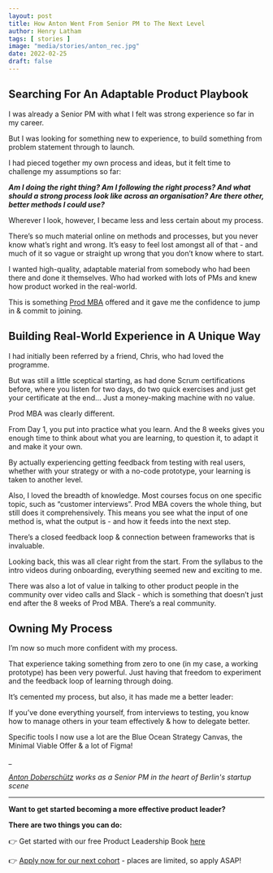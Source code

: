 ```yaml
---
layout: post
title: How Anton Went From Senior PM to The Next Level
author: Henry Latham
tags: [ stories ]
image: "media/stories/anton_rec.jpg"
date: 2022-02-25
draft: false
---
```


## Searching For An Adaptable Product Playbook

I was already a Senior PM with what I felt was strong experience so far in my career.

But I was looking for something new to experience, to build something from problem statement through to launch.

I had pieced together my own process and ideas, but it felt time to challenge my assumptions so far:

***Am I doing the right thing? Am I following the right process? And what should a strong process look like across an organisation? Are there other, better methods I could use?***

Wherever I look, however, I became less and less certain about my process.

There’s so much material online on methods and processes, but you never know what’s right and wrong. It’s easy to feel lost amongst all of that - and much of it so vague or straight up wrong that you don’t know where to start.

I wanted high-quality, adaptable material from somebody who had been there and done it themselves. Who had worked with lots of PMs and knew how product worked in the real-world.

This is something [Prod MBA](https://prod.mba/) offered and it gave me the confidence to jump in & commit to joining.



## Building Real-World Experience in A Unique Way

I had initially been referred by a friend, Chris, who had loved the programme.

But was still a little sceptical starting, as had done Scrum certifications before, where you listen for two days, do two quick exercises and just get your certificate at the end… Just a money-making machine with no value.

Prod MBA was clearly different.

From Day 1, you put into practice what you learn. And the 8 weeks gives you enough time to think about what you are learning, to question it, to adapt it and make it your own.

By actually experiencing getting feedback from testing with real users, whether with your strategy or with a no-code prototype, your learning is taken to another level.

Also, I loved the breadth of knowledge. Most courses focus on one specific topic, such as “customer interviews”. Prod MBA covers the whole thing, but still does it comprehensively. This means you see what the input of one method is, what the output is - and how it feeds into the next step.

There’s a closed feedback loop & connection between frameworks that is invaluable.

Looking back, this was all clear right from the start. From the syllabus to the intro videos during onboarding, everything seemed new and exciting to me.

There was also a lot of value in talking to other product people in the community over video calls and Slack - which is something that doesn’t just end after the 8 weeks of Prod MBA. There’s a real community.




## Owning My Process

I’m now so much more confident with my process.

That experience taking something from zero to one (in my case, a working prototype) has been very powerful. Just having that freedom to experiment and the feedback loop of learning through doing.

It’s cemented my process, but also, it has made me a better leader:

If you’ve done everything yourself, from interviews to testing, you know how  to manage others in your team effectively & how to delegate better.

Specific tools I now use a lot are the Blue Ocean Strategy Canvas, the Minimal Viable Offer & a lot of Figma!



_


*[Anton Doberschütz](https://www.linkedin.com/in/antondoberschuetz/) works as a Senior PM in the heart of Berlin's startup scene*


---


**Want to get started becoming a more effective product leader?**

**There are two things you can do:**

👉 Get started with our free Product Leadership Book [here](https://www.prod.mba/free-product-leadership-book)

👉 [Apply now for our next cohort](https://www.prod.mba/bootcamp-prod-mba) - places are limited, so apply ASAP!
